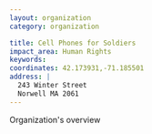 ```yaml
---
layout: organization
category: organization

title: Cell Phones for Soldiers
impact_area: Human Rights
keywords: 
coordinates: 42.173931,-71.185501
address: |
  243 Winter Street
  Norwell MA 2061
---
```

Organization's overview
